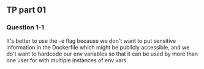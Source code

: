 ## TP part 01
### Question 1-1
It's better to use the -e flag because we don't want to put sensitive information in the Dockerfile which might be publicly accessible, and we do't want to hardcode our env variables so that it can be used by more than one user for with multiple instances of env vars.
